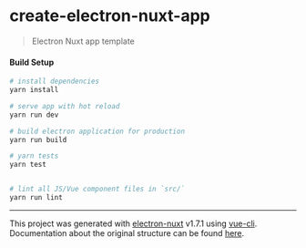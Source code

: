 # create-electron-nuxt-app

> Electron Nuxt app template

#### Build Setup

``` bash
# install dependencies
yarn install

# serve app with hot reload
yarn run dev

# build electron application for production
yarn run build

# yarn tests
yarn test


# lint all JS/Vue component files in `src/`
yarn run lint

```

---

This project was generated with [electron-nuxt](https://github.com/michalzaq12/electron-nuxt) v1.7.1 using [vue-cli](https://github.com/vuejs/vue-cli). Documentation about the original structure can be found [here](https://github.com/michalzaq12/electron-nuxt/blob/master/README.md).
